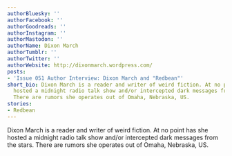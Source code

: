 ```yaml
---
authorBluesky: ''
authorFacebook: ''
authorGoodreads: ''
authorInstagram: ''
authorMastodon: ''
authorName: Dixon March
authorTumblr: ''
authorTwitter: ''
authorWebsite: http://dixonmarch.wordpress.com/
posts:
- 'Issue 051 Author Interview: Dixon March and "Redbean"'
short_bio: Dixon March is a reader and writer of weird fiction. At no point has she
  hosted a midnight radio talk show and/or intercepted dark messages from the stars.
  There are rumors she operates out of Omaha, Nebraska, US.
stories:
- Redbean
---
```


Dixon March is a reader and writer of weird fiction. At no point has she hosted a midnight radio talk show and/or intercepted dark messages from the stars. There are rumors she operates out of Omaha, Nebraska, US.